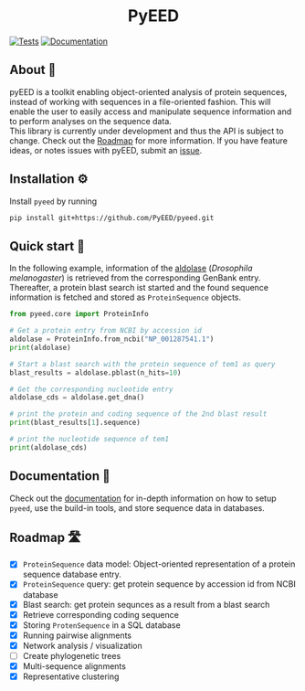 <div align="center">
<h1 align="center">PyEED

</div>

[![Tests](https://github.com/PyEED/pyeed/actions/workflows/tests.yaml/badge.svg)](https://github.com/PyEED/pyeed/actions/workflows/tests.yaml)
[![Documentation](https://github.com/PyEED/pyeed/actions/workflows/make_docs.yaml/badge.svg)](https://github.com/PyEED/pyeed/actions/workflows/make_docs.yaml)

## About 📖
pyEED is a toolkit enabling object-oriented analysis of protein sequences, instead of working with sequences in a file-oriented fashion. This will enable the user to easily access and manipulate sequence information and to perform analyses on the sequence data.  
This library is currently under development and thus the API is subject to change. Check out the [Roadmap](#roadmap-%EF%B8%8F) for more information. If you have feature ideas, or notes issues with pyEED, submit an [issue](https://github.com/PyEED/pyeed/issues).


## Installation ⚙️

Install `pyeed` by running
```bash
pip install git+https://github.com/PyEED/pyeed.git
```

## Quick start 🚀

In the following example, information of the [aldolase](https://www.ncbi.nlm.nih.gov/protein/NP_001287541.1/) (*Drosophila melanogaster*) is retrieved from the corresponding GenBank entry. Thereafter, a protein blast search ist started and the found sequence information is fetched and stored as `ProteinSequence` objects.

```python
from pyeed.core import ProteinInfo

# Get a protein entry from NCBI by accession id
aldolase = ProteinInfo.from_ncbi("NP_001287541.1")
print(aldolase)

# Start a blast search with the protein sequence of tem1 as query
blast_results = aldolase.pblast(n_hits=10)

# Get the corresponding nucleotide entry
aldolase_cds = aldolase.get_dna()

# print the protein and coding sequence of the 2nd blast result
print(blast_results[1].sequence)

# print the nucleotide sequence of tem1
print(aldolase_cds)
```

## Documentation 📘

Check out the [documentation](https://pyeed.github.io/pyeed/) for in-depth information on how to setup `pyeed`, 
use the build-in tools, and store sequence data in databases.  

## Roadmap 🛣️

- [x] `ProteinSequence` data model: Object-oriented representation of a protein sequence database entry.
- [x] `ProteinSequence` query: get protein sequence by accession id from NCBI database
- [x] Blast search: get protein sequnces as a result from a blast search
- [x] Retrieve corresponding coding sequence
- [x] Storing `ProtenSequence` in a SQL database
- [x] Running pairwise alignments
- [x] Network analysis / visualization
- [ ] Create phylogenetic trees
- [x] Multi-sequence alignments
- [x] Representative clustering
